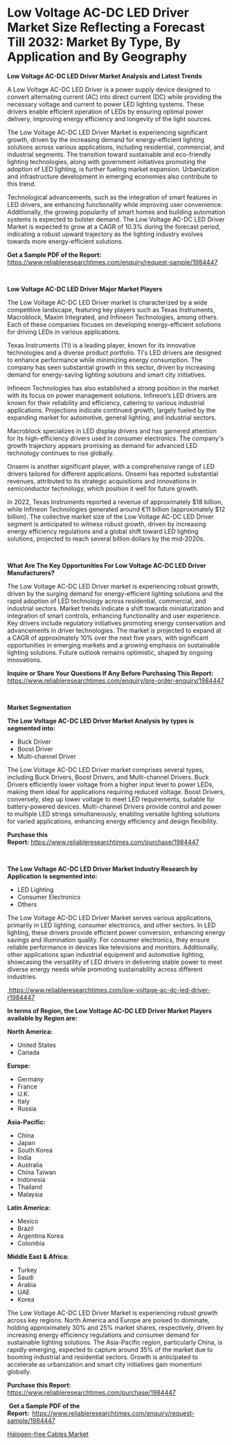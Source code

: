 <p><h1>Low Voltage AC-DC LED Driver Market Size Reflecting a Forecast Till 2032: Market By Type, By Application and By Geography</h1></p><p><strong>Low Voltage AC-DC LED Driver Market Analysis and Latest Trends</strong></p>
<p><p>A Low Voltage AC-DC LED Driver is a power supply device designed to convert alternating current (AC) into direct current (DC) while providing the necessary voltage and current to power LED lighting systems. These drivers enable efficient operation of LEDs by ensuring optimal power delivery, improving energy efficiency and longevity of the light sources.</p><p>The Low Voltage AC-DC LED Driver Market is experiencing significant growth, driven by the increasing demand for energy-efficient lighting solutions across various applications, including residential, commercial, and industrial segments. The transition toward sustainable and eco-friendly lighting technologies, along with government initiatives promoting the adoption of LED lighting, is further fueling market expansion. Urbanization and infrastructure development in emerging economies also contribute to this trend.</p><p>Technological advancements, such as the integration of smart features in LED drivers, are enhancing functionality while improving user convenience. Additionally, the growing popularity of smart homes and building automation systems is expected to bolster demand. The Low Voltage AC-DC LED Driver Market is expected to grow at a CAGR of 10.3% during the forecast period, indicating a robust upward trajectory as the lighting industry evolves towards more energy-efficient solutions.</p></p>
<p><strong>Get a Sample PDF of the Report:&nbsp;</strong> <a href="https://www.reliableresearchtimes.com/enquiry/request-sample/1984447?utm_campaign=3063&utm_medium=2&utm_source=Github&utm_content=ia&utm_term=07042025&utm_id=low-voltage-ac-dc-led-driver">https://www.reliableresearchtimes.com/enquiry/request-sample/1984447</a></p>
<p>&nbsp;</p>
<p><strong>Low Voltage AC-DC LED Driver Major Market Players</strong></p>
<p><p>The Low Voltage AC-DC LED Driver market is characterized by a wide competitive landscape, featuring key players such as Texas Instruments, Macroblock, Maxim Integrated, and Infineon Technologies, among others. Each of these companies focuses on developing energy-efficient solutions for driving LEDs in various applications.</p><p>Texas Instruments (TI) is a leading player, known for its innovative technologies and a diverse product portfolio. TI's LED drivers are designed to enhance performance while minimizing energy consumption. The company has seen substantial growth in this sector, driven by increasing demand for energy-saving lighting solutions and smart city initiatives. </p><p>Infineon Technologies has also established a strong position in the market with its focus on power management solutions. Infineon’s LED drivers are known for their reliability and efficiency, catering to various industrial applications. Projections indicate continued growth, largely fueled by the expanding market for automotive, general lighting, and industrial sectors.</p><p>Macroblock specializes in LED display drivers and has garnered attention for its high-efficiency drivers used in consumer electronics. The company's growth trajectory appears promising as demand for advanced LED technology continues to rise globally.</p><p>Onsemi is another significant player, with a comprehensive range of LED drivers tailored for different applications. Onsemi has reported substantial revenues, attributed to its strategic acquisitions and innovations in semiconductor technology, which position it well for future growth.</p><p>In 2022, Texas Instruments reported a revenue of approximately $18 billion, while Infineon Technologies generated around €11 billion (approximately $12 billion). The collective market size of the Low Voltage AC-DC LED Driver segment is anticipated to witness robust growth, driven by increasing energy efficiency regulations and a global shift toward LED lighting solutions, projected to reach several billion dollars by the mid-2020s.</p></p>
<p>&nbsp;</p>
<p><strong>What Are The Key Opportunities For Low Voltage AC-DC LED Driver Manufacturers?</strong></p>
<p><p>The Low Voltage AC-DC LED Driver market is experiencing robust growth, driven by the surging demand for energy-efficient lighting solutions and the rapid adoption of LED technology across residential, commercial, and industrial sectors. Market trends indicate a shift towards miniaturization and integration of smart controls, enhancing functionality and user experience. Key drivers include regulatory initiatives promoting energy conservation and advancements in driver technologies. The market is projected to expand at a CAGR of approximately 10% over the next five years, with significant opportunities in emerging markets and a growing emphasis on sustainable lighting solutions. Future outlook remains optimistic, shaped by ongoing innovations.</p></p>
<p><strong>Inquire or Share Your Questions If Any Before Purchasing This Report:</strong> <a href="https://www.reliableresearchtimes.com/enquiry/pre-order-enquiry/1984447?utm_campaign=3063&utm_medium=2&utm_source=Github&utm_content=ia&utm_term=07042025&utm_id=low-voltage-ac-dc-led-driver">https://www.reliableresearchtimes.com/enquiry/pre-order-enquiry/1984447</a></p>
<p>&nbsp;</p>
<p><strong>Market Segmentation</strong></p>
<p><strong>The Low Voltage AC-DC LED Driver Market Analysis by types is segmented into:</strong></p>
<p><ul><li>Buck Driver</li><li>Boost Driver</li><li>Multi-channel Driver</li></ul></p>
<p><p>The Low Voltage AC-DC LED Driver market comprises several types, including Buck Drivers, Boost Drivers, and Multi-channel Drivers. Buck Drivers efficiently lower voltage from a higher input level to power LEDs, making them ideal for applications requiring reduced voltage. Boost Drivers, conversely, step up lower voltage to meet LED requirements, suitable for battery-powered devices. Multi-channel Drivers provide control and power to multiple LED strings simultaneously, enabling versatile lighting solutions for varied applications, enhancing energy efficiency and design flexibility.</p></p>
<p><strong>Purchase this Report:&nbsp;</strong><a href="https://www.reliableresearchtimes.com/purchase/1984447?utm_campaign=3063&utm_medium=2&utm_source=Github&utm_content=ia&utm_term=07042025&utm_id=low-voltage-ac-dc-led-driver">https://www.reliableresearchtimes.com/purchase/1984447</a></p>
<p>&nbsp;</p>
<p><strong>The Low Voltage AC-DC LED Driver Market Industry Research by Application is segmented into:</strong></p>
<p><ul><li>LED Lighting</li><li>Consumer Electronics</li><li>Others</li></ul></p>
<p><p>The Low Voltage AC-DC LED Driver Market serves various applications, primarily in LED lighting, consumer electronics, and other sectors. In LED lighting, these drivers provide efficient power conversion, enhancing energy savings and illumination quality. For consumer electronics, they ensure reliable performance in devices like televisions and monitors. Additionally, other applications span industrial equipment and automotive lighting, showcasing the versatility of LED drivers in delivering stable power to meet diverse energy needs while promoting sustainability across different industries.</p></p>
<p><a href="https://www.reliableresearchtimes.com/low-voltage-ac-dc-led-driver-r1984447?utm_campaign=3063&utm_medium=2&utm_source=Github&utm_content=ia&utm_term=07042025&utm_id=low-voltage-ac-dc-led-driver">&nbsp;https://www.reliableresearchtimes.com/low-voltage-ac-dc-led-driver-r1984447</a></p>
<p><strong>In terms of Region, the Low Voltage AC-DC LED Driver Market Players available by Region are:</strong></p>
<p>
    <p> <strong> North America: </strong>
        <ul>
            <li>United States</li>
            <li>Canada</li>
        </ul>
        </p> 
    <p> <strong> Europe: </strong>
        <ul>
            <li>Germany</li>
            <li>France</li>
            <li>U.K.</li>
            <li>Italy</li>
            <li>Russia</li>
        </ul>
        </p> 
    <p> <strong> Asia-Pacific: </strong>
        <ul>
            <li>China</li>
            <li>Japan</li>
            <li>South Korea</li>
            <li>India</li>
            <li>Australia</li>
            <li>China Taiwan</li>
            <li>Indonesia</li>
            <li>Thailand</li>
            <li>Malaysia</li>
        </ul>
        </p> 
    <p> <strong> Latin America: </strong>
        <ul>
            <li>Mexico</li>
            <li>Brazil</li>
            <li>Argentina Korea</li>
            <li>Colombia</li>
        </ul>
        </p> 
    <p> <strong> Middle East & Africa: </strong>
        <ul>
            <li>Turkey</li>
            <li>Saudi</li>
            <li>Arabia</li>
            <li>UAE</li>
            <li>Korea</li>
        </ul>
    </p>
    </p>
<p><p>The Low Voltage AC-DC LED Driver Market is experiencing robust growth across key regions. North America and Europe are poised to dominate, holding approximately 30% and 25% market shares, respectively, driven by increasing energy efficiency regulations and consumer demand for sustainable lighting solutions. The Asia-Pacific region, particularly China, is rapidly emerging, expected to capture around 35% of the market due to booming industrial and residential sectors. Growth is anticipated to accelerate as urbanization and smart city initiatives gain momentum globally.</p></p>
<p><strong>Purchase this Report: </strong><a href="https://www.reliableresearchtimes.com/purchase/1984447?utm_campaign=3063&utm_medium=2&utm_source=Github&utm_content=ia&utm_term=07042025&utm_id=low-voltage-ac-dc-led-driver">https://www.reliableresearchtimes.com/purchase/1984447</a></p>
<p>&nbsp;<strong>Get a Sample PDF of the Report:&nbsp;&nbsp;</strong><a href="https://www.reliableresearchtimes.com/enquiry/request-sample/1984447?utm_campaign=3063&utm_medium=2&utm_source=Github&utm_content=ia&utm_term=07042025&utm_id=low-voltage-ac-dc-led-driver">https://www.reliableresearchtimes.com/enquiry/request-sample/1984447</a></p>
<p><strong></strong></p>
<p><p><a href="https://github.com/boysabotzoc/Market-Research-Report-List-1/blob/main/halogen-free-cables-market.md?utm_campaign=3063&utm_medium=2&utm_source=Github&utm_content=ia&utm_term=07042025&utm_id=low-voltage-ac-dc-led-driver">Halogen-free Cables Market</a></p></p>